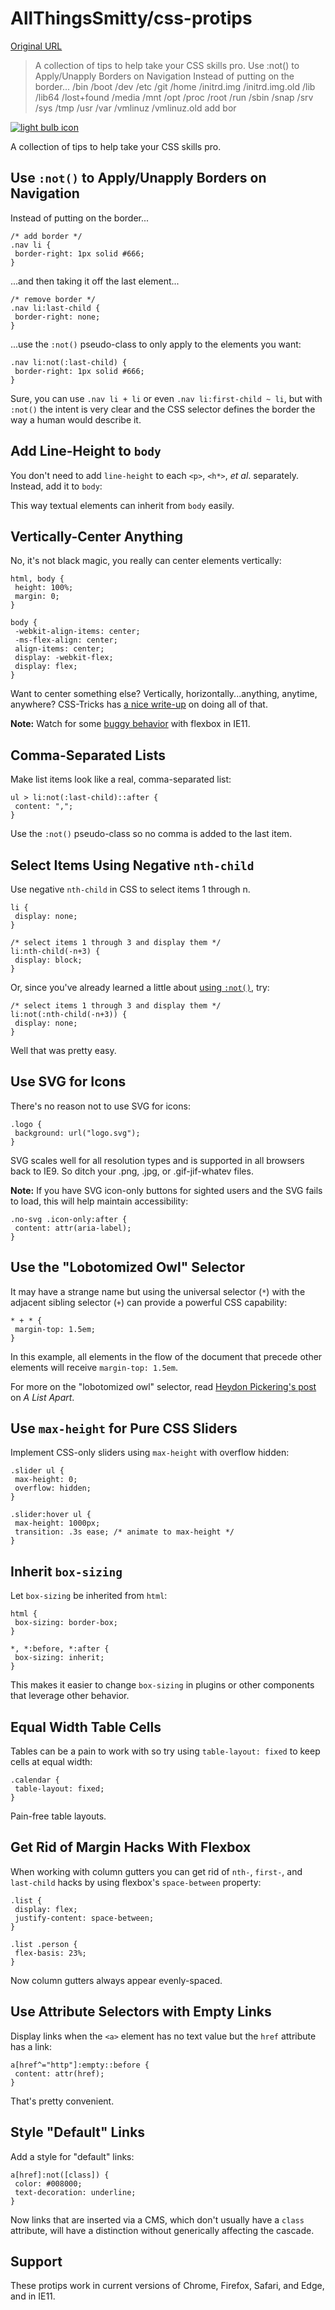 # AllThingsSmitty/css-protips

[Original URL](https://github.com/AllThingsSmitty/css-protips)

> A collection of tips to help take your CSS skills pro. Use :not() to Apply/Unapply Borders on Navigation Instead of putting on the border... /bin /boot /dev /etc /git /home /initrd.img /initrd.img.old /lib /lib64 /lost+found /media /mnt /opt /proc /root /run /sbin /snap /srv /sys /tmp /usr /var /vmlinuz /vmlinuz.old add bor

[![light bulb icon](https://camo.githubusercontent.com/9b290de6835cf807aaa81bb6a7cfdf3835636f8c/68747470733a2f2f7261776769742e636f6d2f416c6c5468696e6773536d697474792f6373732d70726f746970732f6d61737465722f6d656469612f6c6f676f2e737667)](https://camo.githubusercontent.com/9b290de6835cf807aaa81bb6a7cfdf3835636f8c/68747470733a2f2f7261776769742e636f6d2f416c6c5468696e6773536d697474792f6373732d70726f746970732f6d61737465722f6d656469612f6c6f676f2e737667)

A collection of tips to help take your CSS skills pro.

## [](https://github.com/AllThingsSmitty/css-protips#use-not-to-applyunapply-borders-on-navigation)Use `:not()` to Apply/Unapply Borders on Navigation

Instead of putting on the border...

```
/* add border */
.nav li {
 border-right: 1px solid #666;
}
```

...and then taking it off the last element...

```
/* remove border */
.nav li:last-child {
 border-right: none;
}
```

...use the `:not()` pseudo-class to only apply to the elements you want:

```
.nav li:not(:last-child) {
 border-right: 1px solid #666;
}
```

Sure, you can use `.nav li + li` or even `.nav li:first-child ~ li`, but with `:not()` the intent is very clear and the CSS selector defines the border the way a human would describe it.

## [](https://github.com/AllThingsSmitty/css-protips#add-line-height-to-body)Add Line-Height to `body`

You don't need to add `line-height` to each `<p>`, `<h*>`, _et al_. separately. Instead, add it to `body`:

This way textual elements can inherit from `body` easily.

## [](https://github.com/AllThingsSmitty/css-protips#vertically-center-anything)Vertically-Center Anything

No, it's not black magic, you really can center elements vertically:

```
html, body {
 height: 100%;
 margin: 0;
}

body {
 -webkit-align-items: center; 
 -ms-flex-align: center; 
 align-items: center;
 display: -webkit-flex;
 display: flex;
}
```

Want to center something else? Vertically, horizontally...anything, anytime, anywhere? CSS-Tricks has [a nice write-up](https://css-tricks.com/centering-css-complete-guide/) on doing all of that.

**Note:** Watch for some [buggy behavior](https://github.com/philipwalton/flexbugs#3-min-height-on-a-flex-container-wont-apply-to-its-flex-items) with flexbox in IE11.

## [](https://github.com/AllThingsSmitty/css-protips#comma-separated-lists)Comma-Separated Lists

Make list items look like a real, comma-separated list:

```
ul > li:not(:last-child)::after {
 content: ",";
}
```

Use the `:not()` pseudo-class so no comma is added to the last item.

## [](https://github.com/AllThingsSmitty/css-protips#select-items-using-negative-nth-child)Select Items Using Negative `nth-child`

Use negative `nth-child` in CSS to select items 1 through n.

```
li {
 display: none;
}

/* select items 1 through 3 and display them */
li:nth-child(-n+3) {
 display: block;
}
```

Or, since you've already learned a little about [using `:not()`](https://github.com/AllThingsSmitty/css-protips#use-not-to-applyunapply-borders-on-navigation), try:

```
/* select items 1 through 3 and display them */
li:not(:nth-child(-n+3)) {
 display: none;
}
```

Well that was pretty easy.

## [](https://github.com/AllThingsSmitty/css-protips#use-svg-for-icons)Use SVG for Icons

There's no reason not to use SVG for icons:

```
.logo {
 background: url("logo.svg");
}
```

SVG scales well for all resolution types and is supported in all browsers back to IE9\. So ditch your .png, .jpg, or .gif-jif-whatev files.

**Note:** If you have SVG icon-only buttons for sighted users and the SVG fails to load, this will help maintain accessibility:

```
.no-svg .icon-only:after {
 content: attr(aria-label);
}
```

## [](https://github.com/AllThingsSmitty/css-protips#use-the-lobotomized-owl-selector)Use the "Lobotomized Owl" Selector

It may have a strange name but using the universal selector (`*`) with the adjacent sibling selector (`+`) can provide a powerful CSS capability:

```
* + * {
 margin-top: 1.5em;
}
```

In this example, all elements in the flow of the document that precede other elements will receive `margin-top: 1.5em`.

For more on the "lobotomized owl" selector, read [Heydon Pickering's post](http://alistapart.com/article/axiomatic-css-and-lobotomized-owls) on _A List Apart_.

## [](https://github.com/AllThingsSmitty/css-protips#use-max-height-for-pure-css-sliders)Use `max-height` for Pure CSS Sliders

Implement CSS-only sliders using `max-height` with overflow hidden:

```
.slider ul {
 max-height: 0;
 overflow: hidden;
}

.slider:hover ul {
 max-height: 1000px;
 transition: .3s ease; /* animate to max-height */
}
```

## [](https://github.com/AllThingsSmitty/css-protips#inherit-box-sizing)Inherit `box-sizing`

Let `box-sizing` be inherited from `html`:

```
html {
 box-sizing: border-box;
}

*, *:before, *:after {
 box-sizing: inherit;
}
```

This makes it easier to change `box-sizing` in plugins or other components that leverage other behavior.

## [](https://github.com/AllThingsSmitty/css-protips#equal-width-table-cells)Equal Width Table Cells

Tables can be a pain to work with so try using `table-layout: fixed` to keep cells at equal width:

```
.calendar {
 table-layout: fixed;
}
```

Pain-free table layouts.

## [](https://github.com/AllThingsSmitty/css-protips#get-rid-of-margin-hacks-with-flexbox)Get Rid of Margin Hacks With Flexbox

When working with column gutters you can get rid of `nth-`, `first-`, and `last-child` hacks by using flexbox's `space-between` property:

```
.list {
 display: flex;
 justify-content: space-between;
}

.list .person {
 flex-basis: 23%;
}
```

Now column gutters always appear evenly-spaced.

## [](https://github.com/AllThingsSmitty/css-protips#use-attribute-selectors-with-empty-links)Use Attribute Selectors with Empty Links

Display links when the `<a>` element has no text value but the `href` attribute has a link:

```
a[href^="http"]:empty::before {
 content: attr(href);
}
```

That's pretty convenient.

## [](https://github.com/AllThingsSmitty/css-protips#style-default-links)Style "Default" Links

Add a style for "default" links:

```
a[href]:not([class]) {
 color: #008000;
 text-decoration: underline;
}
```

Now links that are inserted via a CMS, which don't usually have a `class` attribute, will have a distinction without generically affecting the cascade.

## [](https://github.com/AllThingsSmitty/css-protips#support)Support

These protips work in current versions of Chrome, Firefox, Safari, and Edge, and in IE11.
